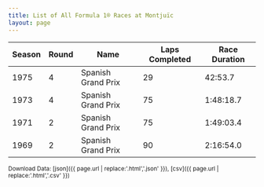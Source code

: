 ```yaml
---
title: List of All Formula 1® Races at Montjuïc
layout: page
---
```


| Season | Round | Name | Laps Completed | Race Duration |
|--|--|--|--|--|
| 1975 | 4 | Spanish Grand Prix | 29 | 42:53.7 |
| 1973 | 4 | Spanish Grand Prix | 75 | 1:48:18.7 |
| 1971 | 2 | Spanish Grand Prix | 75 | 1:49:03.4 |
| 1969 | 2 | Spanish Grand Prix | 90 | 2:16:54.0 |

<small>Download Data: [json]({{ page.url | replace:'.html','.json' }}), [csv]({{ page.url | replace:'.html','.csv' }})</small>

